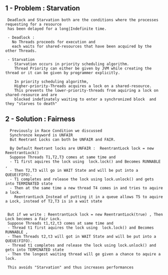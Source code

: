 


## 1 - Problem : Starvation

     Deadlock and Starvation both are the conditions where the processes requesting for a resource 
     has been delayed for a long|Indefinite time. 
    
     - Deadlock : 
       No Threads proceeds for execution and 
       each waits for shared-resources that have been acquired by the other Threads.
     
     - Starvation  
        Starvation occurs in priority scheduling algorithm. 
        Thread Priority can either be given by JVM while creating the thread or it can be given by programmer explicitly.
        
        In priority scheduling algorithm, 
        Higher-priority-Threads acquires a lock on a shared-resource.
        This prevents the lower-priority-threads from aquiring a lock on shared-resource and are 
        blocked indefinately waiting to enter a synchronized block  and they "starves to death"
        
      
        
## 2 - Solution : Fairness

      Previously in Race Condition we discussed 
      Synchronze keyword is UNFAIR
      But Reetrant Locks can both be UNFAIR and FAIR.
      
      By Default Reetrant locks are UNFAIR :  ReentrantLock lock = new ReentrantLock() 
      Suppose Threads T1,T2,T3 comes at same time and 
      - T1 first aquires the lock using  lock.lock() and Becomes RUNNABLE ,
      - Then T2,T3 will go in WAIT State and will be put into a QUEUE(FIFO).
      - T1 completes and release the lock using lock.unlock() and gets into TERMINATED state 
      - Then at the same time a new thread T4 comes in and tries to aquire a lock.
        ReentrantLock Instead of putting it in a queue allows T5 to aquire a Lock, instead of T2,T3 is in a wait state

          
     But if we write : ReentrantLock lock = new ReentrantLock(true) , Then Lock becomes a Fair Lock.
     Suppose Threads t1,t2,t3 comes at same time and 
     - Thread t1 first aquires the lock using  lock.lock() and Becomes RUNNABLE ,
     - Then Threads t2,t3 will got in WAIT State and will be put into a QUEUE(FIFO).
     - Thread t1 completes and release the lock using lock.unlock() and gets into TERMINATED state 
     - Then the longest waiting thread will ge given a chance to aquire a lock.
          
     This avoids "Starvation" and thus increases performances
     
     
